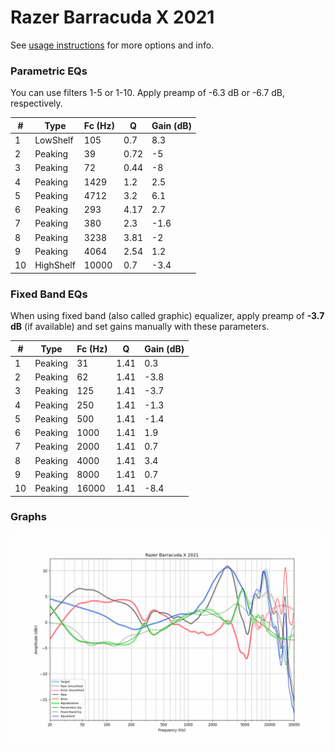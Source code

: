 # Razer Barracuda X 2021
See [usage instructions](https://github.com/jaakkopasanen/AutoEq#usage) for more options and info.

### Parametric EQs
You can use filters 1-5 or 1-10. Apply preamp of -6.3 dB or -6.7 dB, respectively.

|   # | Type      |   Fc (Hz) |    Q |   Gain (dB) |
|-----|-----------|-----------|------|-------------|
|   1 | LowShelf  |       105 | 0.7  |         8.3 |
|   2 | Peaking   |        39 | 0.72 |        -5   |
|   3 | Peaking   |        72 | 0.44 |        -8   |
|   4 | Peaking   |      1429 | 1.2  |         2.5 |
|   5 | Peaking   |      4712 | 3.2  |         6.1 |
|   6 | Peaking   |       293 | 4.17 |         2.7 |
|   7 | Peaking   |       380 | 2.3  |        -1.6 |
|   8 | Peaking   |      3238 | 3.81 |        -2   |
|   9 | Peaking   |      4064 | 2.54 |         1.2 |
|  10 | HighShelf |     10000 | 0.7  |        -3.4 |

### Fixed Band EQs
When using fixed band (also called graphic) equalizer, apply preamp of **-3.7 dB** (if available) and set gains manually with these parameters.

|   # | Type    |   Fc (Hz) |    Q |   Gain (dB) |
|-----|---------|-----------|------|-------------|
|   1 | Peaking |        31 | 1.41 |         0.3 |
|   2 | Peaking |        62 | 1.41 |        -3.8 |
|   3 | Peaking |       125 | 1.41 |        -3.7 |
|   4 | Peaking |       250 | 1.41 |        -1.3 |
|   5 | Peaking |       500 | 1.41 |        -1.4 |
|   6 | Peaking |      1000 | 1.41 |         1.9 |
|   7 | Peaking |      2000 | 1.41 |         0.7 |
|   8 | Peaking |      4000 | 1.41 |         3.4 |
|   9 | Peaking |      8000 | 1.41 |         0.7 |
|  10 | Peaking |     16000 | 1.41 |        -8.4 |

### Graphs
![](./Razer%20Barracuda%20X%202021.png)

